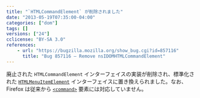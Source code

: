 ```yaml
---
title: "`HTMLCommandElement` が削除されました"
date: "2013-05-19T07:35:00-04:00"
categories: ["dom"]
tags: []
versions: ["24"]
cclicense: "BY-SA 3.0"
references:
    - url: "https://bugzilla.mozilla.org/show_bug.cgi?id=857116"
      title: "Bug 857116 – Remove nsIDOMHTMLCommandElement"
---
```

廃止された `HTMLCommandElement` インターフェイスの実装が削除され、標準化された [`HTMLMenuItemElement`](https://developer.mozilla.org/docs/Web/API/HTMLMenuItemElement) インターフェイスに置き換えられました。なお、Firefox は従来から [`<command>`](https://developer.mozilla.org/docs/Web/HTML/Element/command) 要素には対応していません。
